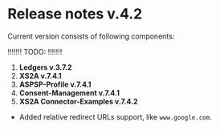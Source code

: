 # Release notes v.4.2

Current version consists of following components:

!!!!!!! TODO: !!!!!!!
1. **Ledgers v.3.7.2**
2. **XS2A v.7.4.1**
3. **ASPSP-Profile v.7.4.1**
4. **Consent-Management v.7.4.1**
5. **XS2A Connector-Examples v.7.4.2**

- Added relative redirect URLs support, like `www.google.com`.
